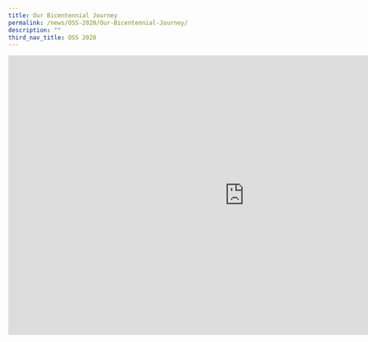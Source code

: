 ```yaml
---
title: Our Bicentennial Journey
permalink: /news/OSS-2020/Our-Bicentennial-Journey/
description: ""
third_nav_title: OSS 2020
---
```

<iframe allowfullscreen="true" height="569" width="960" frameborder="0" src="https://docs.google.com/presentation/d/e/2PACX-1vQd-kyZPg_axGdD05dF1oOnPc_NAcM_37BhsqQECkMkDQ36J6FtvZMzDnPbODLR7PHp_E-8VmErkdS-/embed?start=false&amp;loop=false&amp;delayms=3000"></iframe>